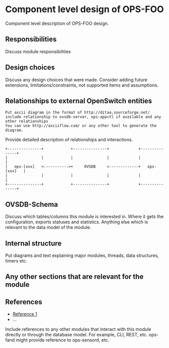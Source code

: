 <!--

Use the following guidelines for writing OPS documentation

Here are a few suggestions in regards to style and grammar:
* Use active voice. With active voice, the subject is the doer of the action. Tell the reader what
to do by using the imperative mood, for example, Press Enter to view the next screen. See https://en.wikipedia.org/wiki/Active_voice for more information about the active voice.
* Use present tense. See https://en.wikipedia.org/wiki/Present_tense for more information about using the present tense.
* Avoid the use of I or third person. Address your instructions to the user. In text, refer to the reader as you (second person) rather than as the user (third person). The exception to not using the third-person is when the documentation is for an administrator. In that case, *the user* is someone the reader interacts with, for example, teach your users how to back up their laptop.
* See https://en.wikipedia.org/wiki/Wikipedia%3aManual_of_Style for an online style guide.
* Remember to use articles (a, an, and the), see https://owl.english.purdue.edu/owl/resource/540/01/ for more information on when and how to use them.

About MarkDown
* See the https://github.com/adam-p/markdown-here/wiki/Markdown-Cheatsheet for additional information about markdown text.
* StackEdit automatically creates an anchor tag based off of each heading.  Spaces and other nonconforming characters are substituted by other characters in the anchor when the file is converted to HTML.

Important
* After you have added your text, remove the comments within the template. Some tools display comments and all HTML tags as text in its output.

Formatting guidelines

Diagrams:
When adding a diagram, make sure that ```ditaa is before the diagram and ``` is after the diagram, as shown in the following graphic.

```ditaa
+----+   +----+
|    +---+    |
+----+   +----+
```

Adding example commands:
When you add an example within a step, it must be indented and proceeded by only one empty line and followed by only one empty line; otherwise the numbering in the procedure will be disrupted. A correct example is shown in the following example:

1. Step 1 Description

 ```
 example here
 ```

2. Step 2 Description

Spacing:
A space must be proceeded after:
- A hash tag in the heading, as in ## My heading
- A bullet, as in – first bullet
- A number, as in 1. First step

-->

# Component level design of OPS-FOO #
Component level description of OPS-FOO design.

## Responsibilities ##
Discuss module responsibilities

## Design choices ##
Discuss any design choices that were made. Consider adding future extensions, limitations/constraints, not supported items and assumptions.

## Relationships to external OpenSwitch entities ##

```ditaa
Put ascii diagram in the format of http://ditaa.sourceforge.net/
include relationship to ovsdb-server, ops-appctl if available and any other relationships
You can use http://asciiflow.com/ or any other tool to generate the diagram.
```

Provide detailed description of relationships and interactions.

```ditaa
+---------------+            +---------------+             +---------------+
|               |            |               |             |               |
|   ops-[xxx]   <----------->+     OVSDB     <-------------+   ops-[xxx]   |
|               |            |               |             |               |
+---------------+            +---------------+             +---------------+
```

## OVSDB-Schema ##

Discuss which tables/columns this module is interested in. Where it gets the configuration, exports statuses and statistics. Anything else which is relevant to the data model of the module.

## Internal structure ##

Put diagrams and text explaining major modules, threads, data structures, timers etc.

## Any other sections that are relevant for the module ##


## References ##

* [Reference 1](http://www.openswitch.net/docs/redest1)
* ...

Include references to any other modules that interact with this module directly or through the database model. For example, CLI, REST, etc.
ops-fand might provide reference to ops-sensord, etc.

